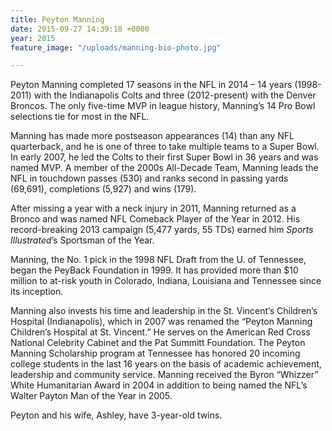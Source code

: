 ```yaml
---
title: Peyton Manning
date: 2015-09-27 14:39:18 +0000
year: 2015
feature_image: "/uploads/manning-bio-photo.jpg"

---
```

Peyton Manning completed 17 seasons in the NFL in 2014 – 14 years (1998-2011) with the Indianapolis Colts and three (2012-present) with the Denver Broncos. The only five-time MVP in league history, Manning’s 14 Pro Bowl selections tie for most in the NFL.  
  
Manning has made more postseason appearances (14) than any NFL quarterback, and he is one of three to take multiple teams to a Super Bowl. In early 2007, he led the Colts to their first Super Bowl in 36 years and was named MVP. A member of the 2000s All-Decade Team, Manning leads the NFL in touchdown passes (530) and ranks second in passing yards (69,691), completions (5,927) and wins (179).  
  
After missing a year with a neck injury in 2011, Manning returned as a Bronco and was named NFL Comeback Player of the Year in 2012. His record-breaking 2013 campaign (5,477 yards, 55 TDs) earned him _Sports Illustrated_’s Sportsman of the Year.   
  
Manning, the No. 1 pick in the 1998 NFL Draft from the U. of Tennessee, began the PeyBack Foundation in 1999. It has provided more than $10 million to at-risk youth in Colorado, Indiana, Louisiana and Tennessee since its inception.   
  
Manning also invests his time and leadership in the St. Vincent’s Children’s Hospital (Indianapolis), which in 2007 was renamed the “Peyton Manning Children’s Hospital at St. Vincent.” He serves on the American Red Cross National Celebrity Cabinet and the Pat Summitt Foundation. The Peyton Manning Scholarship program at Tennessee has honored 20 incoming college students in the last 16 years on the basis of academic achievement, leadership and community service. Manning received the Byron “Whizzer” White Humanitarian Award in 2004 in addition to being named the NFL’s Walter Payton Man of the Year in 2005.  
  
Peyton and his wife, Ashley, have 3-year-old twins.